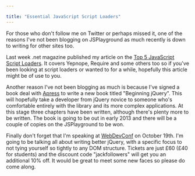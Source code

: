 ```yaml
---

title: "Essential JavaScript Script Loaders"
---
```


For those who don't follow me on Twitter or perhaps missed it, one of the reasons I've not been blogging on JSPlayground as much recently is down to writing for other sites too.

Last week .net magazine published my article on the [Top 5 JavaScript Script Loaders](http://www.netmagazine.com/features/essential-javascript-top-five-script-loaders). It covers Yepnope, Require and some others too so if you've been looking at script loaders or wanted to for a while, hopefully this article might be of use to you.

Another reason I've not been blogging as much is because I've signed a book deal with [Apress](http://www.apress.com/) to write a new book titled "Beginning jQuery". This will hopefully take a developer from jQuery novice to someone who's comfortable entirely with the library and its more complex applications. At this stage three chapters have been written, although there's plenty more to be written. The book is going to be out in early 2013 and there will be a couple of copies on the JSPlayground to be won.

Finally don't forget that I'm speaking at [WebDevConf](http://2012.webdevconf.com/) on October 19th. I'm going to be talking all about writing better jQuery, with a specific focus to not tying yourself so tightly to any DOM structure. Tickets are just £60 (£40 for students) and the discount code "jackfollowers" will get you an additional 10% off. It would be great to meet some new faces so please do come along.
